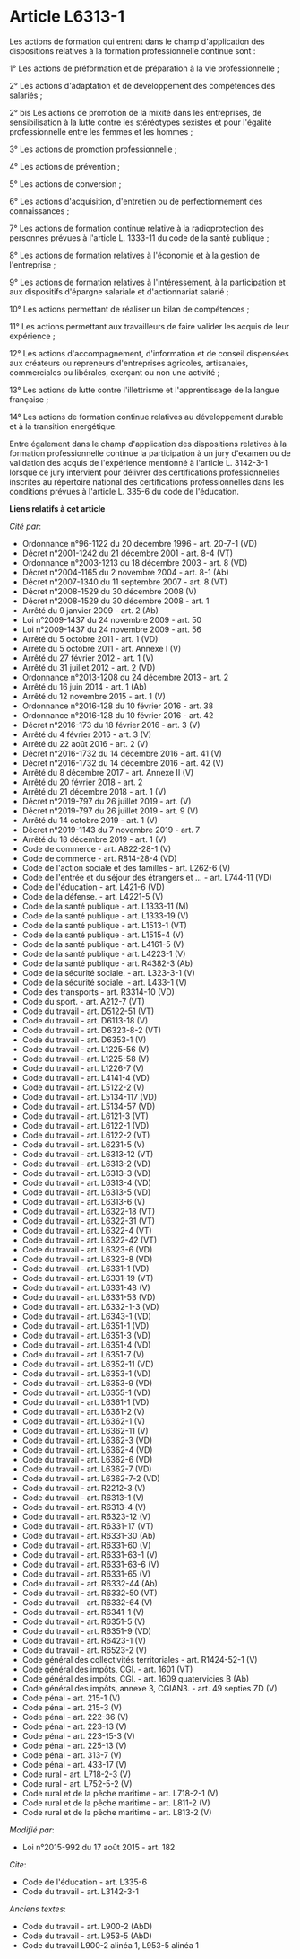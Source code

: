 # Article L6313-1

Les actions de formation qui entrent dans le champ d'application des dispositions relatives à la formation professionnelle
continue sont : 

1° Les actions de préformation et de préparation à la vie professionnelle ; 

2° Les actions d'adaptation et de développement des compétences des salariés ; 

2° bis Les actions de promotion de la mixité dans les entreprises, de sensibilisation à la lutte contre les stéréotypes
sexistes et pour l'égalité professionnelle entre les femmes et les hommes ; 

3° Les actions de promotion professionnelle ; 

4° Les actions de prévention ; 

5° Les actions de conversion ; 

6° Les actions d'acquisition, d'entretien ou de perfectionnement des connaissances ; 

7° Les actions de formation continue relative à la radioprotection des personnes prévues à l'article L. 1333-11 du code de la
santé publique ; 

8° Les actions de formation relatives à l'économie et à la gestion de l'entreprise ; 

9° Les actions de formation relatives à l'intéressement, à la participation et aux dispositifs d'épargne salariale et
d'actionnariat salarié ; 

10° Les actions permettant de réaliser un bilan de compétences ; 

11° Les actions permettant aux travailleurs de faire valider les acquis de leur expérience ; 

12° Les actions d'accompagnement, d'information et de conseil dispensées aux créateurs ou repreneurs d'entreprises agricoles,
artisanales, commerciales ou libérales, exerçant ou non une activité ; 

13° Les actions de lutte contre l'illettrisme et l'apprentissage de la langue française ;

14° Les actions de formation continue relatives au développement durable et à la transition énergétique. 

Entre également dans le champ d'application des dispositions relatives à la formation professionnelle continue la
participation à un jury d'examen ou de validation des acquis de l'expérience mentionné à l'article L. 3142-3-1 lorsque ce
jury intervient pour délivrer des certifications professionnelles inscrites au répertoire national des certifications
professionnelles dans les conditions prévues à l'article L. 335-6 du code de l'éducation.

**Liens relatifs à cet article**

_Cité par_:

  - Ordonnance n°96-1122 du 20 décembre 1996 - art. 20-7-1 (VD)
  - Décret n°2001-1242 du 21 décembre 2001 - art. 8-4 (VT)
  - Ordonnance n°2003-1213 du 18 décembre 2003 - art. 8 (VD)
  - Décret n°2004-1165 du 2 novembre 2004 - art. 8-1 (Ab)
  - Décret n°2007-1340 du 11 septembre 2007 - art. 8 (VT)
  - Décret n°2008-1529 du 30 décembre 2008 (V)
  - Décret n°2008-1529 du 30 décembre 2008 - art. 1
  - Arrêté du 9 janvier 2009 - art. 2 (Ab)
  - Loi n°2009-1437 du 24 novembre 2009 - art. 50
  - Loi n°2009-1437 du 24 novembre 2009 - art. 56
  - Arrêté du 5 octobre 2011 - art. 1 (VD)
  - Arrêté du 5 octobre 2011 - art. Annexe I (V)
  - Arrêté du 27 février 2012 - art. 1 (V)
  - Arrêté du 31 juillet 2012 - art. 2 (VD)
  - Ordonnance n°2013-1208 du 24 décembre 2013 - art. 2
  - Arrêté du 16 juin 2014 - art. 1 (Ab)
  - Arrêté du 12 novembre 2015 - art. 1 (V)
  - Ordonnance n°2016-128 du 10 février 2016 - art. 38
  - Ordonnance n°2016-128 du 10 février 2016 - art. 42
  - Décret n°2016-173 du 18 février 2016 - art. 3 (V)
  - Arrêté du 4 février 2016 - art. 3 (V)
  - Arrêté du 22 août 2016 - art. 2 (V)
  - Décret n°2016-1732 du 14 décembre 2016 - art. 41 (V)
  - Décret n°2016-1732 du 14 décembre 2016 - art. 42 (V)
  - Arrêté du 8 décembre 2017 - art. Annexe II (V)
  - Arrêté du 20 février 2018 - art. 2
  - Arrêté du 21 décembre 2018 - art. 1 (V)
  - Décret n°2019-797 du 26 juillet 2019 - art. (V)
  - Décret n°2019-797 du 26 juillet 2019 - art. 9 (V)
  - Arrêté du 14 octobre 2019 - art. 1 (V)
  - Décret n°2019-1143 du 7 novembre 2019 - art. 7
  - Arrêté du 18 décembre 2019 - art. 1 (V)
  - Code de commerce - art. A822-28-1 (V)
  - Code de commerce - art. R814-28-4 (VD)
  - Code de l'action sociale et des familles - art. L262-6 (V)
  - Code de l'entrée et du séjour des étrangers et ... - art. L744-11 (VD)
  - Code de l'éducation - art. L421-6 (VD)
  - Code de la défense. - art. L4221-5 (V)
  - Code de la santé publique - art. L1333-11 (M)
  - Code de la santé publique - art. L1333-19 (V)
  - Code de la santé publique - art. L1513-1 (VT)
  - Code de la santé publique - art. L1515-4 (V)
  - Code de la santé publique - art. L4161-5 (V)
  - Code de la santé publique - art. L4223-1 (V)
  - Code de la santé publique - art. R4382-3 (Ab)
  - Code de la sécurité sociale. - art. L323-3-1 (V)
  - Code de la sécurité sociale. - art. L433-1 (V)
  - Code des transports - art. R3314-10 (VD)
  - Code du sport. - art. A212-7 (VT)
  - Code du travail - art. D5122-51 (VT)
  - Code du travail - art. D6113-18 (V)
  - Code du travail - art. D6323-8-2 (VT)
  - Code du travail - art. D6353-1 (V)
  - Code du travail - art. L1225-56 (V)
  - Code du travail - art. L1225-58 (V)
  - Code du travail - art. L1226-7 (V)
  - Code du travail - art. L4141-4 (VD)
  - Code du travail - art. L5122-2 (V)
  - Code du travail - art. L5134-117 (VD)
  - Code du travail - art. L5134-57 (VD)
  - Code du travail - art. L6121-3 (VT)
  - Code du travail - art. L6122-1 (VD)
  - Code du travail - art. L6122-2 (VT)
  - Code du travail - art. L6231-5 (V)
  - Code du travail - art. L6313-12 (VT)
  - Code du travail - art. L6313-2 (VD)
  - Code du travail - art. L6313-3 (VD)
  - Code du travail - art. L6313-4 (VD)
  - Code du travail - art. L6313-5 (VD)
  - Code du travail - art. L6313-6 (V)
  - Code du travail - art. L6322-18 (VT)
  - Code du travail - art. L6322-31 (VT)
  - Code du travail - art. L6322-4 (VT)
  - Code du travail - art. L6322-42 (VT)
  - Code du travail - art. L6323-6 (VD)
  - Code du travail - art. L6323-8 (VD)
  - Code du travail - art. L6331-1 (VD)
  - Code du travail - art. L6331-19 (VT)
  - Code du travail - art. L6331-48 (V)
  - Code du travail - art. L6331-53 (VD)
  - Code du travail - art. L6332-1-3 (VD)
  - Code du travail - art. L6343-1 (VD)
  - Code du travail - art. L6351-1 (VD)
  - Code du travail - art. L6351-3 (VD)
  - Code du travail - art. L6351-4 (VD)
  - Code du travail - art. L6351-7 (V)
  - Code du travail - art. L6352-11 (VD)
  - Code du travail - art. L6353-1 (VD)
  - Code du travail - art. L6353-9 (VD)
  - Code du travail - art. L6355-1 (VD)
  - Code du travail - art. L6361-1 (VD)
  - Code du travail - art. L6361-2 (V)
  - Code du travail - art. L6362-1 (V)
  - Code du travail - art. L6362-11 (V)
  - Code du travail - art. L6362-3 (VD)
  - Code du travail - art. L6362-4 (VD)
  - Code du travail - art. L6362-6 (VD)
  - Code du travail - art. L6362-7 (VD)
  - Code du travail - art. L6362-7-2 (VD)
  - Code du travail - art. R2212-3 (V)
  - Code du travail - art. R6313-1 (V)
  - Code du travail - art. R6313-4 (V)
  - Code du travail - art. R6323-12 (V)
  - Code du travail - art. R6331-17 (VT)
  - Code du travail - art. R6331-30 (Ab)
  - Code du travail - art. R6331-60 (V)
  - Code du travail - art. R6331-63-1 (V)
  - Code du travail - art. R6331-63-6 (V)
  - Code du travail - art. R6331-65 (V)
  - Code du travail - art. R6332-44 (Ab)
  - Code du travail - art. R6332-50 (VT)
  - Code du travail - art. R6332-64 (V)
  - Code du travail - art. R6341-1 (V)
  - Code du travail - art. R6351-5 (V)
  - Code du travail - art. R6351-9 (VD)
  - Code du travail - art. R6423-1 (V)
  - Code du travail - art. R6523-2 (V)
  - Code général des collectivités territoriales - art. R1424-52-1 (V)
  - Code général des impôts, CGI. - art. 1601 (VT)
  - Code général des impôts, CGI. - art. 1609 quatervicies B (Ab)
  - Code général des impôts, annexe 3, CGIAN3. - art. 49 septies ZD (V)
  - Code pénal - art. 215-1 (V)
  - Code pénal - art. 215-3 (V)
  - Code pénal - art. 222-36 (V)
  - Code pénal - art. 223-13 (V)
  - Code pénal - art. 223-15-3 (V)
  - Code pénal - art. 225-13 (V)
  - Code pénal - art. 313-7 (V)
  - Code pénal - art. 433-17 (V)
  - Code rural - art. L718-2-3 (V)
  - Code rural - art. L752-5-2 (V)
  - Code rural et de la pêche maritime - art. L718-2-1 (V)
  - Code rural et de la pêche maritime - art. L811-2 (V)
  - Code rural et de la pêche maritime - art. L813-2 (V)

_Modifié par_:

  - Loi n°2015-992 du 17 août 2015 - art. 182

_Cite_:

  - Code de l'éducation - art. L335-6
  - Code du travail - art. L3142-3-1

_Anciens textes_:

  - Code du travail - art. L900-2 (AbD)
  - Code du travail - art. L953-5 (AbD)
  - Code du travail L900-2 alinéa 1, L953-5 alinéa 1
